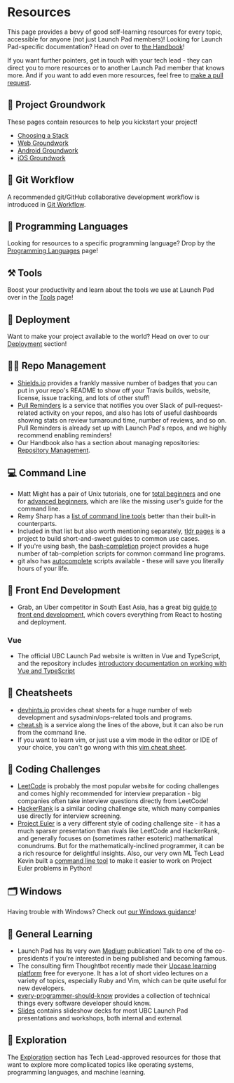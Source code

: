 # Resources

This page provides a bevy of good self-learning resources for every topic, accessible for anyone (not just Launch Pad members)! Looking for Launch Pad-specific documentation? Head on over to [the Handbook](../handbook/)!

If you want further pointers, get in touch with your tech lead - they can direct you to more resources or to another Launch Pad member that knows more. And if you want to add even more resources, feel free to [make a pull request](../CONTRIBUTING.md).

## 🚀 Project Groundwork

These pages contain resources to help you kickstart your project!

- [Choosing a Stack](/resources/groundwork/stack-choosing.md)
- [Web Groundwork](/resources/groundwork/web.md)
- [Android Groundwork](/resources/groundwork/android.md)
- [iOS Groundwork](/resources/groundwork/iOS.md)

## 🛶 Git Workflow

A recommended git/GitHub collaborative development workflow is introduced in
[Git Workflow](git-workflow.md).

## 💬 Programming Languages

Looking for resources to a specific programming language? Drop by the
[Programming Languages](./languages.md) page!

## ⚒️ Tools

Boost your productivity and learn about the tools we use at Launch Pad over in
the [Tools](tools.md) page!

## 🐹 Deployment

Want to make your project available to the world? Head on over to our
[Deployment](./deployment.md) section!

## 👨‍💼 Repo Management

- [Shields.io](https://shields.io/#/) provides a frankly massive number of
  badges that you can put in your repo's README to show off your Travis builds,
  website, license, issue tracking, and lots of other stuff!
- [Pull Reminders](https://pullreminders.com) is a service that notifies you
  over Slack of pull-request-related activity on your repos, and also has
  lots of useful dashboards showing stats on review turnaround time, number
  of reviews, and so on. Pull Reminders is already set up with Launch Pad's
  repos, and we highly recommend enabling reminders!
- Our Handbook also has a section about managing repositories: [Repository Management](../handbook/project-management/repositories).

## 💻 Command Line

- Matt Might has a pair of Unix tutorials, one for
  [total beginners](http://matt.might.net/articles/basic-unix/) and one for
  [advanced beginners](http://matt.might.net/articles/settling-into-unix/),
  which are like the missing user's guide for the command line.
- Remy Sharp has a
  [list of command line tools](https://remysharp.com/2018/08/23/cli-improved)
  better than their built-in counterparts.
- Included in that list but also worth mentioning separately,
  [tldr pages](https://tldr.sh) is a project to build short-and-sweet guides to
  common use cases.
- If you're using bash, the
  [bash-completion](https://github.com/scop/bash-completion) project provides a
  huge number of tab-completion scripts for common command line programs.
- git also has
  [autocomplete](https://git-scm.com/book/en/v1/Git-Basics-Tips-and-Tricks)
  scripts available - these will save you literally hours of your life.

## 🎨 Front End Development

- Grab, an Uber competitor in South East Asia, has a great big
  [guide to front end development](https://github.com/grab/front-end-guide/blob/master/README.md),
  which covers everything from React to hosting and deployment.

### Vue

- The official UBC Launch Pad website is written in Vue and TypeScript, and the repository
  includes [introductory documentation on working with Vue and TypeScript](https://github.com/ubclaunchpad/ubclaunchpad.com/blob/master/CONTRIBUTING.md#development)

## 📝 Cheatsheets

- [devhints.io](https://devhints.io) provides cheat sheets for a huge number of
  web development and sysadmin/ops-related tools and programs.
- [cheat.sh](https://github.com/chubin/cheat.sh) is a service along the lines
  of the above, but it can also be run from the command line.
- If you want to learn vim, or just use a vim mode in the editor or IDE of your
  choice, you can't go wrong with this [vim cheat sheet](https://vim.rtorr.com).

## 🧪 Coding Challenges

- [LeetCode](https://leetcode.com) is probably the most popular website for coding
  challenges and comes highly recommended for interview preparation - big companies
  often take interview questions directly from LeetCode!
- [HackerRank](https://www.hackerrank.com) is a similar coding challenge site,
  which many companies use directly for interview screening.
- [Project Euler](https://projecteuler.net/) is a very different style of coding
  challenge site - it has a much sparser presentation than rivals like LeetCode
  and HackerRank, and generally focuses on (sometimes rather esoteric) mathematical
  conundrums. But for the mathematically-inclined programmer, it can be a rich
  resource for delightful insights. Also, our very own ML Tech Lead Kevin built
  a [command line tool](https://github.com/iKevinY/EulerPy) to make it easier
  to work on Project Euler problems in Python!

## 🗂️ Windows

Having trouble with Windows? Check out [our Windows guidance](./Windows.md)!

## 💭 General Learning

- Launch Pad has its very own
  [Medium](https://medium.com/ubc-launch-pad-software-engineering-blog)
  publication! Talk to one of the co-presidents if you're interested in being
  published and becoming famous.
- The consulting firm Thoughtbot recently made their
  [Upcase learning platform](https://thoughtbot.com/upcase) free for everyone.
  It has a lot of short video lectures on a variety of topics, especially
  Ruby and Vim, which can be quite useful for new developers.
- [every-programmer-should-know](https://github.com/mtdvio/every-programmer-should-know)
  provides a collection of technical things every software developer should
  know.
- [Slides](https://slides.ubclaunchpad.com/) contains slideshow decks for most
  UBC Launch Pad presentations and workshops, both internal and external.

## 🧗 Exploration

The [Exploration](./exploration.md) section has Tech Lead-approved resources for
those that want to explore more complicated topics like operating systems,
programming languages, and machine learning.
